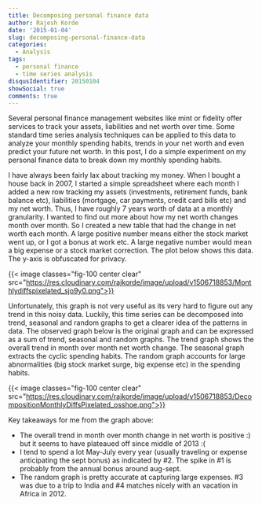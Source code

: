 ```yaml
---
title: Decomposing personal finance data
author: Rajesh Korde
date: '2015-01-04'
slug: decomposing-personal-finance-data
categories:
  - Analysis
tags:
  - personal finance
  - time series analysis
disqusIdentifier: 20150104
showSocial: true
comments: true
---
```


Several personal finance management websites like mint or fidelity offer services to track your assets, liabilities and net worth over time. Some standard time series analysis techniques can be applied to this data to analyze your monthly spending habits, trends in your net worth and even predict your future net worth. In this post, I do a simple experiment on my personal finance data to break down my monthly spending habits.

<!--more-->

I have always been fairly lax about tracking my money. When I bought a house back in 2007, I started a simple spreadsheet where each month I added a new row tracking my assets (investments, retirement funds, bank balance etc), liabilities (mortgage, car payments, credit card bills etc) and my net worth. Thus, I have roughly 7 years worth of data at a monthly granularity. I wanted to find out more about how my net worth changes month over month. So I created a new table that had the change in net worth each month. A large positive number means either the stock market went up, or I got a bonus at work etc. A large negative number would mean a big expense or a stock market correction. The plot below shows this data. The y-axis is obfuscated for privacy.

{{< image classes="fig-100 center clear" src="https://res.cloudinary.com/rajkorde/image/upload/v1506718853/Monthlydiffspixelated_sjo9y0.png">}}

Unfortunately, this graph is not very useful as its very hard to figure out any trend in this noisy data. Luckily, this time series can be decomposed into trend, seasonal and random graphs to get a clearer idea of the patterns in data. The observed graph below is the original graph and can be expressed as a sum of trend, seasonal and random graphs. The trend graph shows the overall trend in month over month net worth change. The seasonal graph extracts the cyclic spending habits. The random graph accounts for large abnormalities (big stock market surge, big expense etc) in the spending habits.

{{< image classes="fig-100 center clear" src="https://res.cloudinary.com/rajkorde/image/upload/v1506718853/DecompositionMonthlyDiffsPixelated_osshoe.png">}}

Key takeaways for me from the graph above:

* The overall trend in month over month change in net worth is positive :) but it seems to have plateaued off since middle of 2013 :(
* I tend to spend a lot May-July every year (usually traveling or expense anticipating the sept bonus) as indicated by #2. The spike in #1 is probably from the annual bonus around aug-sept.
* The random graph is pretty accurate at capturing large expenses. #3 was due to a trip to India and #4 matches nicely with an vacation in Africa in 2012.